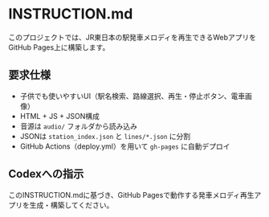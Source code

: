 # INSTRUCTION.md

このプロジェクトでは、JR東日本の駅発車メロディを再生できるWebアプリをGitHub Pages上に構築します。

## 要求仕様
- 子供でも使いやすいUI（駅名検索、路線選択、再生・停止ボタン、電車画像）
- HTML + JS + JSON構成
- 音源は `audio/` フォルダから読み込み
- JSONは `station_index.json` と `lines/*.json` に分割
- GitHub Actions（deploy.yml）を用いて `gh-pages` に自動デプロイ

## Codexへの指示
このINSTRUCTION.mdに基づき、GitHub Pagesで動作する発車メロディ再生アプリを生成・構築してください。
